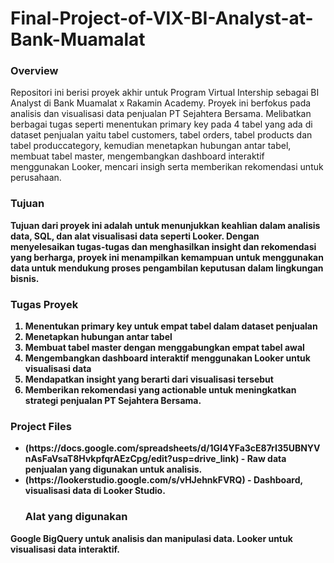 # Final-Project-of-VIX-BI-Analyst-at-Bank-Muamalat

### Overview
Repositori ini berisi proyek akhir untuk Program Virtual Intership sebagai BI Analyst di Bank Muamalat x Rakamin Academy. Proyek ini berfokus pada analisis dan visualisasi data penjualan PT Sejahtera Bersama. Melibatkan berbagai tugas seperti menentukan primary key pada 4 tabel yang ada di dataset penjualan yaitu tabel customers, tabel orders, tabel products dan tabel produccategory, kemudian menetapkan hubungan antar tabel, membuat tabel master, mengembangkan dashboard interaktif menggunakan Looker, mencari insigh serta memberikan rekomendasi untuk perusahaan.<b>

### Tujuan
Tujuan dari proyek ini adalah untuk menunjukkan keahlian dalam analisis data, SQL, dan alat visualisasi data seperti Looker. Dengan menyelesaikan tugas-tugas dan menghasilkan insight dan rekomendasi yang berharga, proyek ini menampilkan kemampuan untuk menggunakan data untuk mendukung proses pengambilan keputusan dalam lingkungan bisnis.

### Tugas Proyek
1. Menentukan primary key untuk empat tabel dalam dataset penjualan<b>
2. Menetapkan hubungan antar tabel<b>
3. Membuat tabel master dengan menggabungkan empat tabel awal<b>
4. Mengembangkan dashboard interaktif menggunakan Looker untuk visualisasi data<b>
5. Mendapatkan insight yang berarti dari visualisasi tersebut<b>
6. Memberikan rekomendasi yang actionable untuk meningkatkan strategi penjualan PT Sejahtera Bersama.

### Project Files
<ul>
<li>(https://docs.google.com/spreadsheets/d/1GI4YFa3cE87rI35UBNYVnAsFaVsaT8HvkpfqrAEzCpg/edit?usp=drive_link) - Raw data penjualan yang digunakan untuk analisis.<b>
<li>(https://lookerstudio.google.com/s/vHJehnkFVRQ) - Dashboard, visualisasi data di Looker Studio.

### Alat yang digunakan
</ul>
</li>Google BigQuery untuk analisis dan manipulasi data.</li>
</li>Looker untuk visualisasi data interaktif.</li>
